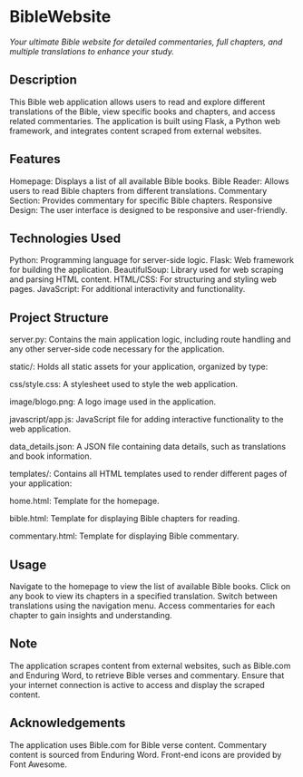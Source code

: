 # BibleWebsite
*Your ultimate Bible website for detailed commentaries, full chapters, and multiple translations to enhance your study.*

## Description
This Bible web application allows users to read and explore different translations of the Bible, view specific books and chapters, and access related commentaries. The application is built using Flask, a Python web framework, and integrates content scraped from external websites.

## Features
Homepage: Displays a list of all available Bible books.
Bible Reader: Allows users to read Bible chapters from different translations.
Commentary Section: Provides commentary for specific Bible chapters.
Responsive Design: The user interface is designed to be responsive and user-friendly.

## Technologies Used
Python: Programming language for server-side logic.
Flask: Web framework for building the application.
BeautifulSoup: Library used for web scraping and parsing HTML content.
HTML/CSS: For structuring and styling web pages.
JavaScript: For additional interactivity and functionality.

## Project Structure
server.py: Contains the main application logic, including route handling and any other server-side code necessary for the application.

static/: Holds all static assets for your application, organized by type:

css/style.css: A stylesheet used to style the web application.

image/blogo.png: A logo image used in the application.

javascript/app.js: JavaScript file for adding interactive functionality to the web application.

data_details.json: A JSON file containing data details, such as translations and book information.

templates/: Contains all HTML templates used to render different pages of your application:

home.html: Template for the homepage.

bible.html: Template for displaying Bible chapters for reading.

commentary.html: Template for displaying Bible commentary.

## Usage
Navigate to the homepage to view the list of available Bible books.
Click on any book to view its chapters in a specified translation.
Switch between translations using the navigation menu.
Access commentaries for each chapter to gain insights and understanding.

## Note
The application scrapes content from external websites, such as Bible.com and Enduring Word, to retrieve Bible verses and commentary. 
Ensure that your internet connection is active to access and display the scraped content.

## Acknowledgements
The application uses Bible.com for Bible verse content.
Commentary content is sourced from Enduring Word.
Front-end icons are provided by Font Awesome.

